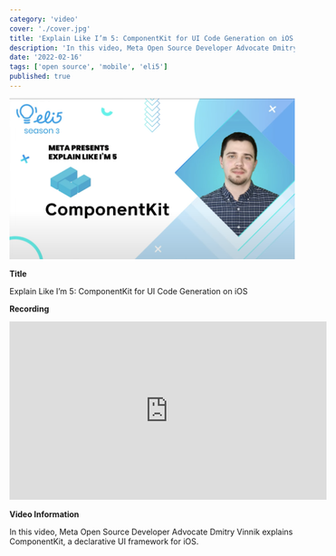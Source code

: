 ```yaml
---
category: 'video'
cover: './cover.jpg'
title: 'Explain Like I’m 5: ComponentKit for UI Code Generation on iOS'
description: 'In this video, Meta Open Source Developer Advocate Dmitry Vinnik explains ComponentKit, a declarative UI framework for iOS.'
date: '2022-02-16'
tags: ['open source', 'mobile', 'eli5']
published: true
---
```

![cover](./cover.jpg)

**Title**

Explain Like I’m 5: ComponentKit for UI Code Generation on iOS

**Recording**

<iframe width="560" height="315" src="https://www.youtube.com/embed/6-epJDXcbLE" title="YouTube video player" frameborder="0" allow="accelerometer; autoplay; clipboard-write; encrypted-media; gyroscope; picture-in-picture" allowfullscreen></iframe>

<br>

**Video Information**

In this video, Meta Open Source Developer Advocate Dmitry Vinnik explains ComponentKit, a declarative UI framework for iOS.